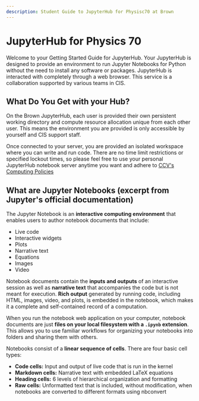 ```yaml
---
description: Student Guide to JupyterHub for Physisc70 at Brown
---
```


# JupyterHub for  Physics 70

Welcome to your Getting Started Guide for JupyterHub. Your JupyterHub is designed to provide an environment to run Jupyter Notebooks for Python without the need to install any software or packages. JupyterHub is interacted with completely through a web browser. This service is a collaboration supported by various teams in CIS.

## What Do You Get with your Hub?

On the Brown JupyterHub, each user is provided their own persistent working directory and compute resource allocation unique from each other user. This means the environment you are provided is only accessible by yourself and CIS support staff.

Once connected to your server, you are provided an isolated workspace where you can write and run code. There are no time limit restrictions or specified lockout times, so please feel free to use your personal JupyterHub notebook server anytime you want and adhere to [CCV's Computing Policies](https://docs.ccv.brown.edu/jupyterhub/computing-policy)

## What are Jupyter Notebooks \(excerpt from Jupyter's official documentation\)

The Jupyter Notebook is an **interactive computing environment** that enables users to author notebook documents that include:

* Live code
* Interactive widgets
* Plots
* Narrative text
* Equations
* Images
* Video

Notebook documents contain the **inputs and outputs** of an interactive session as well as **narrative text** that accompanies the code but is not meant for execution. **Rich output** generated by running code, including HTML, images, video, and plots, is embedded in the notebook, which makes it a complete and self-contained record of a computation.

When you run the notebook web application on your computer, notebook documents are just **files on your local filesystem with a `.ipynb` extension**. This allows you to use familiar workflows for organizing your notebooks into folders and sharing them with others.

Notebooks consist of a **linear sequence of cells**. There are four basic cell types:

* **Code cells:** Input and output of live code that is run in the kernel
* **Markdown cells:** Narrative text with embedded LaTeX equations
* **Heading cells:** 6 levels of hierarchical organization and formatting
* **Raw cells:** Unformatted text that is included, without modification, when notebooks are converted to different formats using nbconvert

## 

